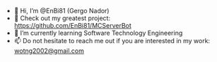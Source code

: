 - 👋 Hi, I’m @EnBi81 (Gergo Nador)
- 👀 Check out my greatest project: https://github.com/EnBi81/MCServerBot
- 🌱 I’m currently learning Software Technology Engineering
- 📫 Do not hesitate to reach me out if you are interested in my work: wotng2002@gmail.com
